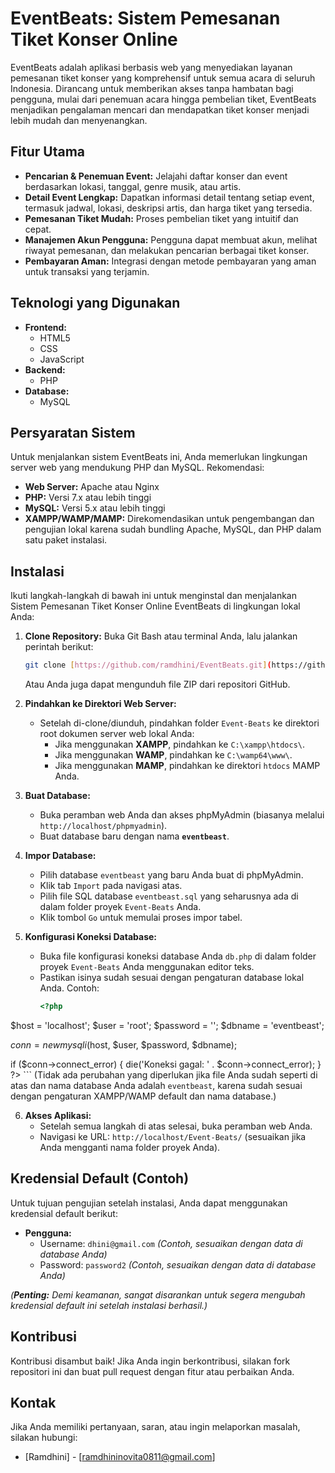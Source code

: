 # EventBeats: Sistem Pemesanan Tiket Konser Online


EventBeats adalah aplikasi berbasis web yang menyediakan layanan pemesanan tiket konser yang komprehensif untuk semua acara di seluruh Indonesia. Dirancang untuk memberikan akses tanpa hambatan bagi pengguna, mulai dari penemuan acara hingga pembelian tiket, EventBeats menjadikan pengalaman mencari dan mendapatkan tiket konser menjadi lebih mudah dan menyenangkan.

## Fitur Utama

* **Pencarian & Penemuan Event:** Jelajahi daftar konser dan event berdasarkan lokasi, tanggal, genre musik, atau artis.
* **Detail Event Lengkap:** Dapatkan informasi detail tentang setiap event, termasuk jadwal, lokasi, deskripsi artis, dan harga tiket yang tersedia.
* **Pemesanan Tiket Mudah:** Proses pembelian tiket yang intuitif dan cepat.
* **Manajemen Akun Pengguna:** Pengguna dapat membuat akun, melihat riwayat pemesanan, dan melakukan pencarian berbagai tiket konser.
* **Pembayaran Aman:** Integrasi dengan metode pembayaran yang aman untuk transaksi yang terjamin. 

## Teknologi yang Digunakan

* **Frontend:**
    * HTML5
    * CSS
    * JavaScript 
* **Backend:**
    * PHP 
* **Database:**
    * MySQL

## Persyaratan Sistem

Untuk menjalankan sistem EventBeats ini, Anda memerlukan lingkungan server web yang mendukung PHP dan MySQL. Rekomendasi:

* **Web Server:** Apache atau Nginx
* **PHP:** Versi 7.x atau lebih tinggi 
* **MySQL:** Versi 5.x atau lebih tinggi
* **XAMPP/WAMP/MAMP:** Direkomendasikan untuk pengembangan dan pengujian lokal karena sudah bundling Apache, MySQL, dan PHP dalam satu paket instalasi.

## Instalasi

Ikuti langkah-langkah di bawah ini untuk menginstal dan menjalankan Sistem Pemesanan Tiket Konser Online EventBeats di lingkungan lokal Anda:

1.  **Clone Repository:**
    Buka Git Bash atau terminal Anda, lalu jalankan perintah berikut:
    ```bash
    git clone [https://github.com/ramdhini/EventBeats.git](https://github.com/ramdhini/EventBeats.git)
    ```
    Atau Anda juga dapat mengunduh file ZIP dari repositori GitHub.

2.  **Pindahkan ke Direktori Web Server:**
    * Setelah di-clone/diunduh, pindahkan folder `Event-Beats` ke direktori root dokumen server web lokal Anda:
        * Jika menggunakan **XAMPP**, pindahkan ke `C:\xampp\htdocs\`.
        * Jika menggunakan **WAMP**, pindahkan ke `C:\wamp64\www\`.
        * Jika menggunakan **MAMP**, pindahkan ke direktori `htdocs` MAMP Anda.

3.  **Buat Database:**
    * Buka peramban web Anda dan akses phpMyAdmin (biasanya melalui `http://localhost/phpmyadmin`).
    * Buat database baru dengan nama **`eventbeast`**.

4.  **Impor Database:**
    * Pilih database `eventbeast` yang baru Anda buat di phpMyAdmin.
    * Klik tab `Import` pada navigasi atas.
    * Pilih file SQL database `eventbeast.sql` yang seharusnya ada di dalam folder proyek `Event-Beats` Anda.
    * Klik tombol `Go` untuk memulai proses impor tabel.

5.  **Konfigurasi Koneksi Database:**
    * Buka file konfigurasi koneksi database Anda `db.php` di dalam folder proyek `Event-Beats` Anda menggunakan editor teks.
    * Pastikan isinya sudah sesuai dengan pengaturan database lokal Anda. Contoh:
        ```php
        <?php
$host = 'localhost';
$user = 'root'; 
$password = ''; 
$dbname = 'eventbeast';

$conn = new mysqli($host, $user, $password, $dbname);

if ($conn->connect_error) {
    die('Koneksi gagal: ' . $conn->connect_error);
}
?>
        ```
        (Tidak ada perubahan yang diperlukan jika file Anda sudah seperti di atas dan nama database Anda adalah `eventbeast`, karena sudah sesuai dengan pengaturan XAMPP/WAMP default dan nama database.)

6.  **Akses Aplikasi:**
    * Setelah semua langkah di atas selesai, buka peramban web Anda.
    * Navigasi ke URL: `http://localhost/Event-Beats/` (sesuaikan jika Anda mengganti nama folder proyek Anda).

## Kredensial Default (Contoh)

Untuk tujuan pengujian setelah instalasi, Anda dapat menggunakan kredensial default berikut:

* **Pengguna:**
    * Username: `dhini@gmail.com` *(Contoh, sesuaikan dengan data di database Anda)*
    * Password: `password2` *(Contoh, sesuaikan dengan data di database Anda)*

*(**Penting:** Demi keamanan, sangat disarankan untuk segera mengubah kredensial default ini setelah instalasi berhasil.)*

## Kontribusi

Kontribusi disambut baik! Jika Anda ingin berkontribusi, silakan fork repositori ini dan buat pull request dengan fitur atau perbaikan Anda.



## Kontak

Jika Anda memiliki pertanyaan, saran, atau ingin melaporkan masalah, silakan hubungi:

* [Ramdhini] - [ramdhininovita0811@gmail.com]



